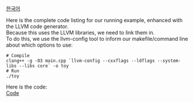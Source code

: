 [한국어](./KOR.md)

Here is the complete code listing for our running example, enhanced with the LLVM code generator.  
Because this uses the LLVM libraries, we need to link them in.  
To do this, we use the llvm-config tool to inform our makefile/command line about which options to use:

```
# Compile
clang++ -g -O3 main.cpp `llvm-config --cxxflags --ldflags --system-libs --libs core` -o toy
# Run
./toy
```

Here is the code:  
[Code](./main.cpp)
